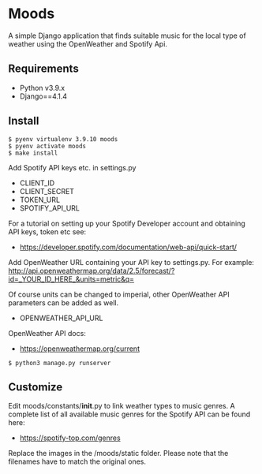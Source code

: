 # Moods

A simple Django application that finds suitable music for the local type of weather using the OpenWeather and Spotify Api.


## Requirements

* Python v3.9.x
* Django==4.1.4


## Install


```
$ pyenv virtualenv 3.9.10 moods
$ pyenv activate moods
$ make install
```

Add Spotify API keys etc. in settings.py 

* CLIENT_ID 
* CLIENT_SECRET 
* TOKEN_URL 
* SPOTIFY_API_URL

For a tutorial on setting up your Spotify Developer account and obtaining API keys, token etc see:

* https://developer.spotify.com/documentation/web-api/quick-start/


Add OpenWeather URL containing your API key to settings.py. For example: http://api.openweathermap.org/data/2.5/forecast/?id=_YOUR_ID_HERE_&units=metric&q=

Of course units can be changed to imperial, other OpenWeather API parameters can be added as well.

* OPENWEATHER_API_URL

OpenWeather API docs:

* https://openweathermap.org/current

```
$ python3 manage.py runserver
```


## Customize

Edit moods/constants/__init__.py to link weather types to music genres. A 
complete list of all available music genres for the Spotify API can be found 
here:

* https://spotify-top.com/genres

Replace the images in the /moods/static folder. Please note that the filenames have to match the original ones.
